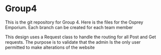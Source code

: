 # Group4

This is the git repository for Group 4. Here is the files for the Osprey Emporium.
Each branch can be created for each team member

This design uses a Request class to handle the routing for all 
Post and Get requests. The purpose is to validate that the admin 
Is the only user permitted to make alterations of the website


